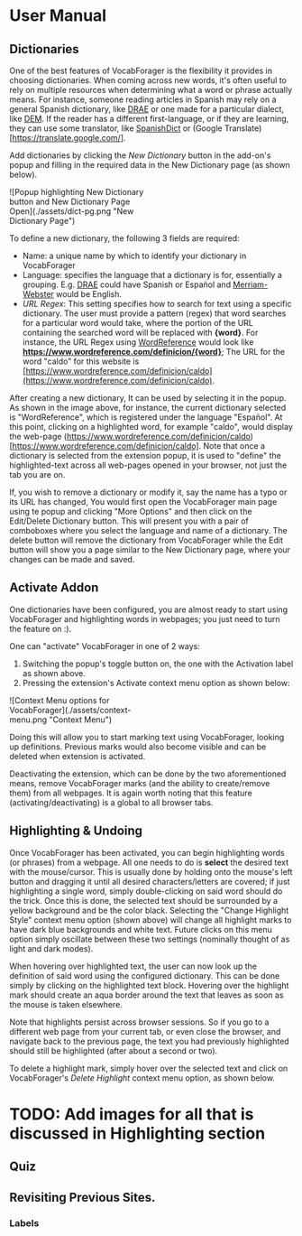 # User Manual

## Dictionaries
One of the best features of VocabForager is the flexibility it provides in choosing
dictionaries. When coming across new words, it's often useful to rely on multiple resources
when determining what a word or phrase actually means. For instance, someone reading
articles in Spanish may rely on a general Spanish dictionary, like [DRAE](https://dle.rae.es/) or
one made for a particular dialect, like [DEM](https://dem.colmex.mx/). If the reader has a
different first-language, or if they are learning, they can use some translator, like
[SpanishDict](https://www.spanishdict.com) or (Google Translate)[https://translate.google.com/].

Add dictionaries by clicking the _New Dictionary_ button in the add-on's popup and filling
in the required data in the New Dictionary page (as shown below).

<div style="width:50%; height:50%">
    ![Popup highlighting New Dictionary button and New Dictionary Page Open](./assets/dict-pg.png "New Dictionary Page")
</div>

To define a new dictionary, the following 3 fields are required:
- Name: a unique name by which to identify your dictionary in VocabForager
- Language: specifies the language that a dictionary is for, essentially a grouping. E.g.
[DRAE](https://dle.rae.es/) could have Spanish or Español and [Merriam-Webster](https://www.merriam-webster.com/)
would be English.
- _URL Regex_: This setting specifies how to search for text using a specific dictionary.
The user must provide a pattern (regex) that word searches for a particular word would take,
where the portion of the URL containing the searched word will be replaced with **{word}**.
For instance, the URL Regex using [WordReference](https://www.wordreference.com/definicion/)
would look like **https://www.wordreference.com/definicion/{word}**; The URL for the word "caldo" for this
website is [https://www.wordreference.com/definicion/caldo](https://www.wordreference.com/definicion/caldo).

After creating a new dictionary, It can be used by selecting it in the popup. As shown in
the image above, for instance, the current dictionary selected is "WordReference",
which is registered under the language "Español". At this point, clicking on a highlighted
word, for example "caldo", would display the web-page (https://www.wordreference.com/definicion/caldo)[https://www.wordreference.com/definicion/caldo].
Note that once a dictionary is selected from the extension popup, it is used to "define"
the highlighted-text across all web-pages opened in your browser, not just the tab you
are on.

If, you wish to remove a dictionary or modify it, say the name has a typo or its URL has
changed, You would first open the VocabForager main page using te popup and clicking "More Options"
and then click on the Edit/Delete Dictionary button. This will present you with a pair of
comboboxes where you select the language and name of a dictionary. The delete button will
remove the dictionary from VocabForager while the Edit button will show you a page similar to
the New Dictionary page, where your changes can be made and saved.

## Activate Addon

One dictionaries have been configured, you are almost ready to start using VocabForager and
highlighting words in webpages; you just need to turn the feature on :).

One can "activate" VocabForager in one of 2 ways:
1. Switching the popup's toggle button on, the one with the Activation label as shown above.
2. Pressing the extension's Activate context menu option as shown below:

<div style="width:50%; height:50%">
    ![Context Menu options for VocabForager](./assets/context-menu.png "Context Menu")
</div>

Doing this will allow you to start marking text using VocabForager, looking up
definitions. Previous marks would also become visible and can be deleted when extension is
activated.

Deactivating the extension, which can be done by the two aforementioned means, remove
VocabForager marks (and the ability to create/remove them) from all webpages. It is again
worth noting that this feature (activating/deactivating) is a global to all browser tabs.

## Highlighting & Undoing

Once VocabForager has been activated, you can begin highlighting words (or phrases) from a
webpage. All one needs to do is **select** the desired text with the mouse/cursor. This
is usually done by holding onto the mouse's left button and dragging it until all desired
characters/letters are covered; if just highlighting a single word, simply double-clicking
on said word should do the trick. Once this is done, the selected text should be
surrounded by a yellow background and be the color black. Selecting the
"Change Highlight Style" context menu option (shown above) will change all highlight marks
to have dark blue backgrounds and white text. Future clicks on this menu option simply
oscillate between these two settings (nominally thought of as light and dark modes).

When hovering over highlighted text, the user can now look up the definition of said word
using the configured dictionary. This can be done simply by clicking on the highlighted text
block. Hovering over the highlight mark should create an aqua border around the text that
leaves as soon as the mouse is taken elsewhere.

Note that highlights persist across browser sessions. So if you go to a different web page
from your current tab, or even close the browser, and navigate back to the previous page,
the text you had previously highlighted should still be highlighted (after about a second
or two).

To delete a highlight mark, simply hover over the selected text and click on VocabForager's
_Delete Highlight_ context menu option, as shown below.

# TODO: Add images for all that is discussed in Highlighting section

## Quiz

## Revisiting Previous Sites.
### Labels